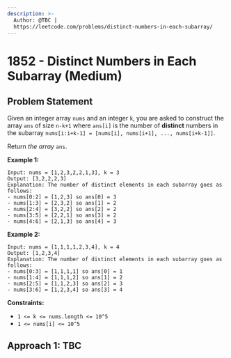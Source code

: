 ```yaml
---
description: >-
  Author: @TBC |
  https://leetcode.com/problems/distinct-numbers-in-each-subarray/
---
```


# 1852 - Distinct Numbers in Each Subarray (Medium)

## Problem Statement

Given an integer array `nums` and an integer `k`, you are asked to construct the array `ans` of size `n-k+1` where `ans[i]` is the number of **distinct** numbers in the subarray `nums[i:i+k-1] = [nums[i], nums[i+1], ..., nums[i+k-1]]`.

Return _the array_ `ans`.

**Example 1:**

```
Input: nums = [1,2,3,2,2,1,3], k = 3
Output: [3,2,2,2,3]
Explanation: The number of distinct elements in each subarray goes as follows:
- nums[0:2] = [1,2,3] so ans[0] = 3
- nums[1:3] = [2,3,2] so ans[1] = 2
- nums[2:4] = [3,2,2] so ans[2] = 2
- nums[3:5] = [2,2,1] so ans[3] = 2
- nums[4:6] = [2,1,3] so ans[4] = 3
```

**Example 2:**

```
Input: nums = [1,1,1,1,2,3,4], k = 4
Output: [1,2,3,4]
Explanation: The number of distinct elements in each subarray goes as follows:
- nums[0:3] = [1,1,1,1] so ans[0] = 1
- nums[1:4] = [1,1,1,2] so ans[1] = 2
- nums[2:5] = [1,1,2,3] so ans[2] = 3
- nums[3:6] = [1,2,3,4] so ans[3] = 4
```

**Constraints:**

* `1 <= k <= nums.length <= 10^5`
* `1 <= nums[i] <= 10^5`

## Approach 1: TBC
